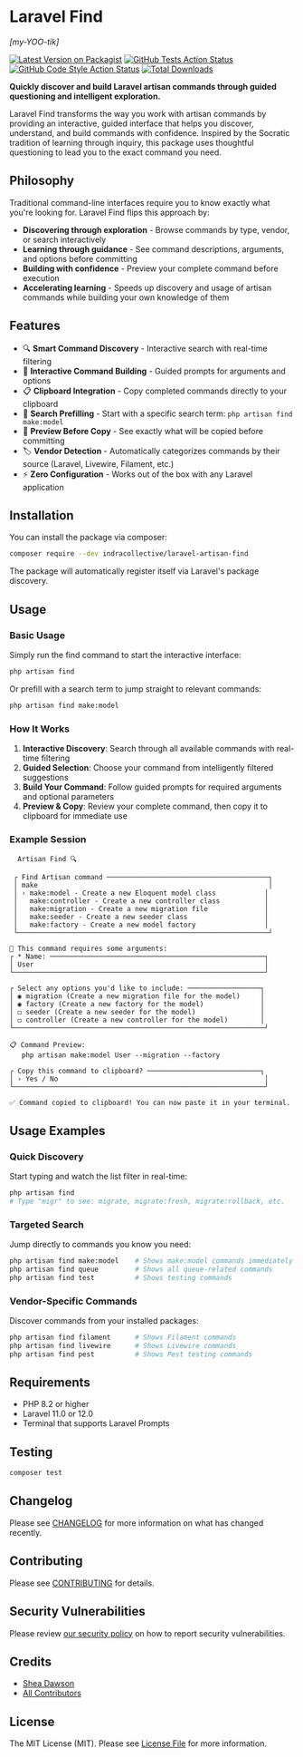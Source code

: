 # Laravel Find
*[my-YOO-tik]*

[![Latest Version on Packagist](https://img.shields.io/packagist/v/indracollective/laravel-artisan-find.svg?style=flat-square)](https://packagist.org/packages/indracollective/laravel-artisan-find)
[![GitHub Tests Action Status](https://img.shields.io/github/actions/workflow/status/indracollective/laravel-artisan-find/run-tests.yml?branch=main&label=tests&style=flat-square)](https://github.com/indracollective/laravel-artisan-find/actions?query=workflow%3Arun-tests+branch%3Amain)
[![GitHub Code Style Action Status](https://img.shields.io/github/actions/workflow/status/indracollective/laravel-artisan-find/fix-php-code-style-issues.yml?branch=main&label=code%20style&style=flat-square)](https://github.com/indracollective/laravel-artisan-find/actions?query=workflow%3A"Fix+PHP+code+style+issues"+branch%3Amain)
[![Total Downloads](https://img.shields.io/packagist/dt/indracollective/laravel-artisan-find.svg?style=flat-square)](https://packagist.org/packages/indracollective/laravel-artisan-find)

**Quickly discover and build Laravel artisan commands through guided questioning and intelligent exploration.**

Laravel Find transforms the way you work with artisan commands by providing an interactive, guided interface that helps you discover, understand, and build commands with confidence. Inspired by the Socratic tradition of learning through inquiry, this package uses thoughtful questioning to lead you to the exact command you need.

## Philosophy

Traditional command-line interfaces require you to know exactly what you're looking for. Laravel Find flips this approach by:

- **Discovering through exploration** - Browse commands by type, vendor, or search interactively
- **Learning through guidance** - See command descriptions, arguments, and options before committing
- **Building with confidence** - Preview your complete command before execution
- **Accelerating learning** - Speeds up discovery and usage of artisan commands while building your own knowledge of them

## Features

- 🔍 **Smart Command Discovery** - Interactive search with real-time filtering
- 📝 **Interactive Command Building** - Guided prompts for arguments and options
- 📋 **Clipboard Integration** - Copy completed commands directly to your clipboard
- 🎯 **Search Prefilling** - Start with a specific search term: `php artisan find make:model`
- 👀 **Preview Before Copy** - See exactly what will be copied before committing
- 🏷️ **Vendor Detection** - Automatically categorizes commands by their source (Laravel, Livewire, Filament, etc.)
- ⚡ **Zero Configuration** - Works out of the box with any Laravel application

## Installation

You can install the package via composer:

```bash
composer require --dev indracollective/laravel-artisan-find
```

The package will automatically register itself via Laravel's package discovery.

## Usage

### Basic Usage

Simply run the find command to start the interactive interface:

```bash
php artisan find
```

Or prefill with a search term to jump straight to relevant commands:

```bash
php artisan find make:model
```

### How It Works

1. **Interactive Discovery**: Search through all available commands with real-time filtering
2. **Guided Selection**: Choose your command from intelligently filtered suggestions  
3. **Build Your Command**: Follow guided prompts for required arguments and optional parameters
4. **Preview & Copy**: Review your complete command, then copy it to clipboard for immediate use

### Example Session

```
  Artisan Find 🔍

 ┌ Find Artisan command ────────────────────────────────────────┐
 │ make                                                         │
 │ › make:model - Create a new Eloquent model class            │
 │   make:controller - Create a new controller class           │
 │   make:migration - Create a new migration file              │
 │   make:seeder - Create a new seeder class                   │
 │   make:factory - Create a new model factory                 │
 └──────────────────────────────────────────────────────────────┘

📝 This command requires some arguments:
┌ * Name: ─────────────────────────────────────────────────────┐
│ User                                                         │
└──────────────────────────────────────────────────────────────┘

┌ Select any options you'd like to include: ──────────────────┐
│ ◉ migration (Create a new migration file for the model)     │
│ ◉ factory (Create a new factory for the model)              │
│ ◻ seeder (Create a new seeder for the model)                │
│ ◻ controller (Create a new controller for the model)        │
└──────────────────────────────────────────────────────────────┘

📋 Command Preview:
   php artisan make:model User --migration --factory

┌ Copy this command to clipboard? ────────────────────────────┐
│ › Yes / No                                                   │
└──────────────────────────────────────────────────────────────┘

✅ Command copied to clipboard! You can now paste it in your terminal.
```

## Usage Examples

### Quick Discovery
Start typing and watch the list filter in real-time:

```bash
php artisan find
# Type "migr" to see: migrate, migrate:fresh, migrate:rollback, etc.
```

### Targeted Search  
Jump directly to commands you know you need:

```bash
php artisan find make:model    # Shows make:model commands immediately
php artisan find queue         # Shows all queue-related commands  
php artisan find test          # Shows testing commands
```

### Vendor-Specific Commands
Discover commands from your installed packages:

```bash  
php artisan find filament      # Shows Filament commands
php artisan find livewire      # Shows Livewire commands
php artisan find pest          # Shows Pest testing commands
```

## Requirements

- PHP 8.2 or higher
- Laravel 11.0 or 12.0
- Terminal that supports Laravel Prompts

## Testing

```bash
composer test
```

## Changelog

Please see [CHANGELOG](CHANGELOG.md) for more information on what has changed recently.

## Contributing

Please see [CONTRIBUTING](CONTRIBUTING.md) for details.

## Security Vulnerabilities

Please review [our security policy](../../security/policy) on how to report security vulnerabilities.

## Credits

- [Shea Dawson](https://github.com/indracollective)
- [All Contributors](../../contributors)

## License

The MIT License (MIT). Please see [License File](LICENSE.md) for more information.

